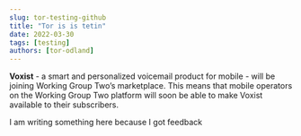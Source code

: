 ```yaml
---
slug: tor-testing-github
title: "Tor is is tetin"
date: 2022-03-30
tags: [testing]
authors: [tor-odland]
---
```


**Voxist** - a smart and personalized voicemail product for mobile - will be joining Working Group Two’s marketplace. This means that mobile operators on the Working Group Two platform will soon be able to make Voxist available to their subscribers.

<!--truncate-->

I am writing something here because I got feedback
